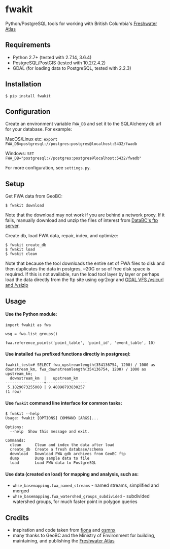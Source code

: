 # fwakit

Python/PostgreSQL tools for working with British Columbia's [Freshwater Atlas](https://www2.gov.bc.ca/gov/content/data/geographic-data-services/topographic-data/freshwater)

## Requirements
- Python 2.7+ (tested with 2.7.14, 3.6.4)
- PostgreSQL/PostGIS (tested with 10.2/2.4.2)
- GDAL (for loading data to PostgreSQL, tested with 2.2.3)

## Installation

`$ pip install fwakit`

## Configuration
Create an environment variable `FWA_DB` and set it to the SQLAlchemy db url for your database. For example:

MacOS/Linux etc:
`export FWA_DB=postgresql://postgres:postgres@localhost:5432/fwadb`

Windows:
`SET FWA_DB="postgresql://postgres:postgres@localhost:5432/fwadb"`

For more configuration, see `settings.py`.

## Setup

Get FWA data from GeoBC:

`$ fwakit download`

Note that the download may not work if you are behind a network proxy. If it fails, manually download and unzip the files of interest from [DataBC's ftp server](ftp://ftp.geobc.gov.bc.ca/sections/outgoing/bmgs/FWA_Public).

Create db, load FWA data, repair, index, and optimize:

```
$ fwakit create_db
$ fwakit load
$ fwakit clean
```

Note that because the tool downloads the entire set of FWA files to disk and then duplicates the data in postgres, ~20G or so of free disk space is required. If this is not available, run the load tool layer by layer or perhaps load the data directly from the ftp site using ogr2ogr and [GDAL VFS /vsicurl and /vsizip](http://www.gdal.org/gdal_virtual_file_systems.html)

## Usage

#### Use the Python module:

```
import fwakit as fwa

wsg = fwa.list_groups()

fwa.reference_points('point_table', 'point_id', 'event_table', 10)

```

#### Use installed `fwa` prefixed functions directly in postgresql:

```
fwakit_test=# SELECT fwa_upstreamlength(354136754, 1200) / 1000 as downstream_km, fwa_downstreamlength(354136754, 1200) / 1000 as upstream_km;
  downstream_km  |   upstream_km
-----------------+------------------
 5.1829073255008 | 9.48098793830257
(1 row)
```

#### Use `fwakit` command line interface for common tasks:

```
$ fwakit --help
Usage: fwakit [OPTIONS] COMMAND [ARGS]...

Options:
  --help  Show this message and exit.

Commands:
  clean      Clean and index the data after load
  create_db  Create a fresh database/schema
  download   Download FWA gdb archives from GeoBC ftp
  dump       Dump sample data to file
  load       Load FWA data to PostgreSQL
```

#### Use data (created on load) for mapping and analysis, such as:

- `whse_basemapping.fwa_named_streams` - named streams, simplified and merged
- `whse_basemapping.fwa_watershed_groups_subdivided` - subdivided watershed groups, for much faster point in polygon queries


## Credits
- inspiration and code taken from [fiona](https://github.com/Toblerity/Fiona) and [osmnx](https://github.com/gboeing/osmnx)
- many thanks to GeoBC and the Ministry of Environment for building, maintaining, and publishing the [Freshwater Atlas](https://www2.gov.bc.ca/gov/content/data/geographic-data-services/topographic-data/freshwater)